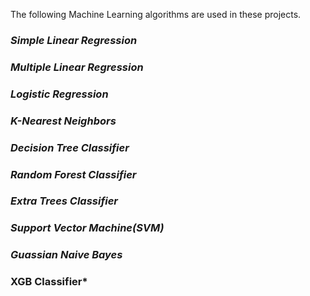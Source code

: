 The following Machine Learning algorithms are used in these projects.
### ***Simple Linear Regression***
### ***Multiple Linear Regression***
### ***Logistic Regression***
### ***K-Nearest Neighbors***
### ***Decision Tree Classifier***
### ***Random Forest Classifier***
### ***Extra Trees Classifier***
### ***Support Vector Machine(SVM)***
### ***Guassian Naive Bayes***
### **XGB Classifier***
